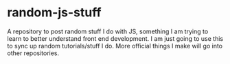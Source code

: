 # random-js-stuff
A repository to post random stuff I do with JS, something I am trying to learn to better understand front end development. I am just going to use this to sync up random tutorials/stuff I do. More official things I make will go into other repositories.
